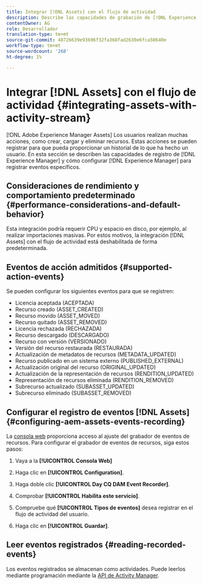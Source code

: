 ```yaml
---
title: Integrar [!DNL Assets] con el flujo de actividad
description: Describe las capacidades de grabación de [!DNL Experience Manager] y cómo configurarlo para registrar eventos específicos.
contentOwner: AG
role: Desarrollador
translation-type: tm+mt
source-git-commit: 48726639e93696f32fa368fad2630e6fca50640e
workflow-type: tm+mt
source-wordcount: '268'
ht-degree: 1%

---
```



# Integrar [!DNL Assets] con el flujo de actividad {#integrating-assets-with-activity-stream}

[!DNL Adobe Experience Manager Assets] Los usuarios realizan muchas acciones, como crear, cargar y eliminar recursos. Estas acciones se pueden registrar para que pueda proporcionar un historial de lo que ha hecho un usuario. En esta sección se describen las capacidades de registro de [!DNL Experience Manager] y cómo configurar [!DNL Experience Manager] para registrar eventos específicos.

## Consideraciones de rendimiento y comportamiento predeterminado {#performance-considerations-and-default-behavior}

Esta integración podría requerir CPU y espacio en disco, por ejemplo, al realizar importaciones masivas. Por estos motivos, la integración [!DNL Assets] con el flujo de actividad está deshabilitada de forma predeterminada.

## Eventos de acción admitidos {#supported-action-events}

Se pueden configurar los siguientes eventos para que se registren:

* Licencia aceptada (ACEPTADA)
* Recurso creado (ASSET_CREATED)
* Recurso movido (ASSET_MOVED)
* Recurso quitado (ASSET_REMOVED)
* Licencia rechazada (RECHAZADA)
* Recurso descargado (DESCARGADO)
* Recurso con versión (VERSIONADO)
* Versión del recurso restaurada (RESTAURADA)
* Actualización de metadatos de recursos (METADATA_UPDATED)
* Recurso publicado en un sistema externo (PUBLISHED_EXTERNAL)
* Actualización original del recurso (ORIGINAL_UPDATED)
* Actualización de la representación de recursos (RENDITION_UPDATED)
* Representación de recursos eliminada (RENDITION_REMOVED)
* Subrecurso actualizado (SUBASSET_UPDATED)
* Subrecurso eliminado (SUBASSET_REMOVED)

## Configurar el registro de eventos [!DNL Assets] {#configuring-aem-assets-events-recording}

La [consola web](/help/sites-deploying/configuring-osgi.md) proporciona acceso al ajuste del grabador de eventos de recursos. Para configurar el grabador de eventos de recursos, siga estos pasos:

1. Vaya a la **[!UICONTROL Consola Web]**

1. Haga clic en **[!UICONTROL Configuration]**.

1. Haga doble clic **[!UICONTROL Day CQ DAM Event Recorder]**.

1. Comprobar **[!UICONTROL Habilita este servicio]**.

1. Compruebe qué **[!UICONTROL Tipos de eventos]** desea registrar en el flujo de actividad del usuario.

1. Haga clic en **[!UICONTROL Guardar]**.

## Leer eventos registrados {#reading-recorded-events}

Los eventos registrados se almacenan como actividades. Puede leerlos mediante programación mediante la [API de Activity Manager](https://helpx.adobe.com/experience-manager/6-5/sites/developing/using/reference-materials/javadoc/com/adobe/granite/activitystreams/ActivityManager.html).
